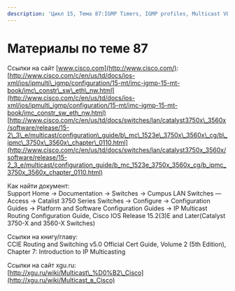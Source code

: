 ```yaml
---
description: 'Цикл 15, Тема 87:IGMP Timers, IGMP profiles, Multicast VLAN registration'
---
```


# Материалы по теме 87

Ссылки на сайт [www.cisco.com](http://www.cisco.com/):  
[http://www.cisco.com/c/en/us/td/docs/ios-xml/ios/ipmulti\_igmp/configuration/15-mt/imc-igmp-15-mt-book/imc\_constr\_sw\_eth\_nw.html](http://www.cisco.com/c/en/us/td/docs/ios-xml/ios/ipmulti_igmp/configuration/15-mt/imc-igmp-15-mt-book/imc_constr_sw_eth_nw.html)  
[http://www.cisco.com/c/en/us/td/docs/switches/lan/catalyst3750x\_3560x/software/release/15-2\_3\_e/multicast/configuration\_guide/b\_mc\_1523e\_3750x\_3560x\_cg/b\_ipmc\_3750x\_3560x\_chapter\_0110.html](http://www.cisco.com/c/en/us/td/docs/switches/lan/catalyst3750x_3560x/software/release/15-2_3_e/multicast/configuration_guide/b_mc_1523e_3750x_3560x_cg/b_ipmc_3750x_3560x_chapter_0110.html)

Как найти документ:  
Support Home → Documentation → Switches → Cumpus LAN Switches — Access → Catalist 3750 Series Switches → Configure → Configuration Guides → Platform and Software Configuration Guides → IP Multicast Routing Configuration Guide, Cisco IOS Release 15.2\(3\)E and Later\(Catalyst 3750-X and 3560-X Switches\)

Ссылки на книгу/главу:  
CCIE Routing and Switching v5.0 Official Cert Guide, Volume 2 \(5th Edition\), Chapter 7: Introduction to IP Multicasting

Ссылки на сайт xgu.ru:  
[http://xgu.ru/wiki/Multicast\_%D0%B2\_Cisco](http://xgu.ru/wiki/Multicast_в_Cisco)

